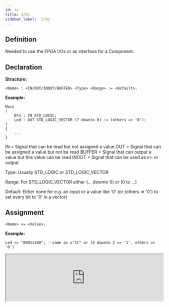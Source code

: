 ```yaml
---
id: io
title: I/Os
sidebar_label:  I/Os
---
```


## Definition

Needed to use the FPGA I/Os or as interface for a Component.

## Declaration

**Structure:**
```vhdp
<Name> : <IN/OUT/INOUT/BUFFER> <Type> <Range> := <default>;
```
**Example:**
```vhdp
Main
(
	Btn : IN STD_LOGIC;
	Led : OUT STD_LOGIC_VECTOR (7 downto 0) := (others => '0');
)
{
	...
}
```

IN = Signal that can be read but not assigned a value
OUT = Signal that can be assigned a value but not be read
BUFFER = Signal that can output a value but this value can be read
INOUT = Signal that can be used as in- or output

Type: Usually STD_LOGIC or STD_LOGIC_VECTOR

Range: For STD_LOGIC_VECTOR either (... downto 0) or (0 to ...)

Default: Either none for e.g. an input or a value like '0' (or (others => '0') to set every bit to '0' in a vector)

## Assignment

```vhdp
<Name> <= <Value>;
```
**Example:**
```vhdp
Led <= "00011100"; --same as x"1C" or (4 downto 2 => '1', others => '0')
```

<div class="fluidMedia"><iframe id="ytplayer" type="text/html" width="100%" src="https://www.youtube.com/embed/a_mQx-6RH34?autoplay=0&origin=http://vhdplus.com" allowFullScreen></iframe></div>